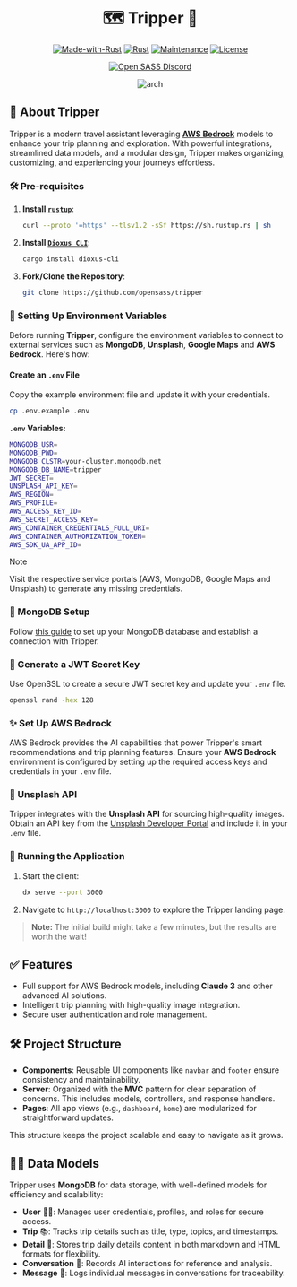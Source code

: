 <div align="center">

# 🗺️ Tripper 🤖

[![Made-with-Rust](https://img.shields.io/badge/Made%20with-Rust-1f425f.svg?logo=rust&logoColor=white)](https://www.rust-lang.org/)
[![Rust](https://img.shields.io/badge/Rust-1.79%2B-blue.svg)](https://www.rust-lang.org)
[![Maintenance](https://img.shields.io/badge/Maintained%3F-yes-green.svg)](https://github.com/wiseaidev)
[![License](https://img.shields.io/badge/license-MIT-blue.svg)](LICENSE)

[![Open SASS Discord](https://dcbadge.limes.pink/api/server/b5JbvHW5nv)](https://discord.gg/b5JbvHW5nv)

![arch](https://github.com/user-attachments/assets/48a398bc-32fe-4416-975d-ba439a6cddbf)

</div>

## 🚀 About Tripper

Tripper is a modern travel assistant leveraging [**AWS Bedrock**](https://aws.amazon.com/bedrock/) models to enhance your trip planning and exploration. With powerful integrations, streamlined data models, and a modular design, Tripper makes organizing, customizing, and experiencing your journeys effortless.

### 🛠️ Pre-requisites

1. **Install [`rustup`](https://www.rust-lang.org/tools/install)**:

   ```bash
   curl --proto '=https' --tlsv1.2 -sSf https://sh.rustup.rs | sh
   ```

2. **Install [`Dioxus CLI`](https://dioxuslabs.com/learn/0.5/getting_started)**:

   ```bash
   cargo install dioxus-cli
   ```

3. **Fork/Clone the Repository**:

   ```bash
   git clone https://github.com/opensass/tripper
   ```

### 🔑 Setting Up Environment Variables

Before running **Tripper**, configure the environment variables to connect to external services such as **MongoDB**, **Unsplash**, **Google Maps** and **AWS Bedrock**. Here's how:

#### Create an `.env` File

Copy the example environment file and update it with your credentials.

```bash
cp .env.example .env
```

**`.env` Variables:**

```bash
MONGODB_USR=
MONGODB_PWD=
MONGODB_CLSTR=your-cluster.mongodb.net
MONGODB_DB_NAME=tripper
JWT_SECRET=
UNSPLASH_API_KEY=
AWS_REGION=
AWS_PROFILE=
AWS_ACCESS_KEY_ID=
AWS_SECRET_ACCESS_KEY=
AWS_CONTAINER_CREDENTIALS_FULL_URI=
AWS_CONTAINER_AUTHORIZATION_TOKEN=
AWS_SDK_UA_APP_ID=
```

> [!NOTE]
> Visit the respective service portals (AWS, MongoDB, Google Maps and Unsplash) to generate any missing credentials.

### 🥑 MongoDB Setup

Follow [this guide](./MongoDB.md) to set up your MongoDB database and establish a connection with Tripper.

### 🔐 Generate a JWT Secret Key

Use OpenSSL to create a secure JWT secret key and update your `.env` file.

```bash
openssl rand -hex 128
```

### ✨ Set Up AWS Bedrock

AWS Bedrock provides the AI capabilities that power Tripper's smart recommendations and trip planning features. Ensure your **AWS Bedrock** environment is configured by setting up the required access keys and credentials in your `.env` file.

### 📸 Unsplash API

Tripper integrates with the **Unsplash API** for sourcing high-quality images. Obtain an API key from the [Unsplash Developer Portal](https://unsplash.com/oauth/applications) and include it in your `.env` file.

### 🚀 Running the Application

1. Start the client:

   ```bash
   dx serve --port 3000
   ```

2. Navigate to `http://localhost:3000` to explore the Tripper landing page.

> **Note:** The initial build might take a few minutes, but the results are worth the wait!

## ✅ Features

- Full support for AWS Bedrock models, including **Claude 3** and other advanced AI solutions.
- Intelligent trip planning with high-quality image integration.
- Secure user authentication and role management.

## 🛠️ Project Structure

- **Components**: Reusable UI components like `navbar` and `footer` ensure consistency and maintainability.
- **Server**: Organized with the **MVC** pattern for clear separation of concerns. This includes models, controllers, and response handlers.
- **Pages**: All app views (e.g., `dashboard`, `home`) are modularized for straightforward updates.

This structure keeps the project scalable and easy to navigate as it grows.

## 👨‍💻 Data Models

Tripper uses **MongoDB** for data storage, with well-defined models for efficiency and scalability:

- **User** 🧑‍💼: Manages user credentials, profiles, and roles for secure access.
- **Trip** 📚: Tracks trip details such as title, type, topics, and timestamps.
- **Detail** 📖: Stores trip daily details content in both markdown and HTML formats for flexibility.
- **Conversation** 💬: Records AI interactions for reference and analysis.
- **Message** 📝: Logs individual messages in conversations for traceability.
